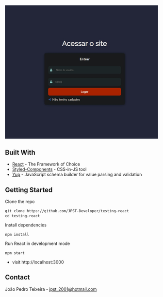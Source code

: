 ![screenshot](/frontend/src/images/screenshot.jpg)

## Built With

* [React](https://reactjs.org/) -  The Framework of Choice
* [Styled-Components](https://styled-components.com/) - CSS-in-JS tool
* [Yup](https://www.npmjs.com/package/yup) - JavaScript schema builder for value parsing and validation

## Getting Started

Clone the repo
```
git clone https://github.com/JPST-Developer/testing-react
cd testing-react
```

Install dependencies
```
npm install
```

Run React in development mode
```
npm start
```

* visit http://localhost:3000


## Contact

João Pedro Teixeira - jpst_2001@hotmail.com